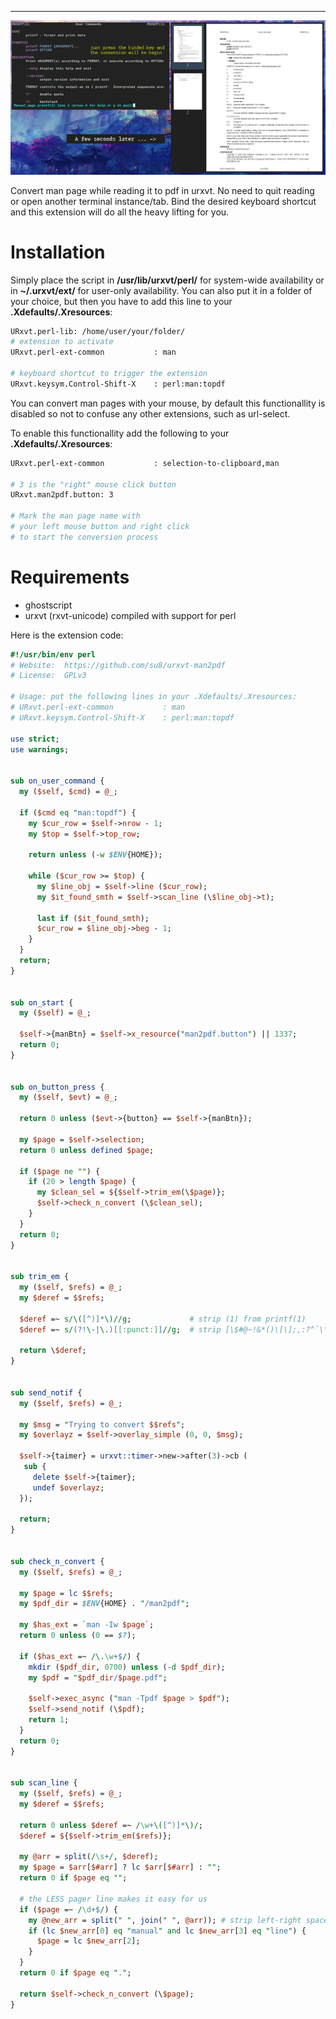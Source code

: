 
---

![](img/file/urxvt-man2pdf/man2pdf.png)

Convert man page while reading it to pdf in urxvt.
No need to quit reading or open another terminal instance/tab.
Bind the desired keyboard shortcut and this extension will do all the heavy lifting for you.

# Installation

Simply place the script in **/usr/lib/urxvt/perl/** for
system-wide availability or in **~/.urxvt/ext/** for user-only availability.
You can also put it in a folder of your choice, but then you have to add this
line to your **.Xdefaults/.Xresources**:

```bash
URxvt.perl-lib: /home/user/your/folder/
# extension to activate
URxvt.perl-ext-common           : man

# keyboard shortcut to trigger the extension
URxvt.keysym.Control-Shift-X    : perl:man:topdf
```

You can convert man pages with your mouse, by default this functionallity is disabled so not to confuse any other extensions, such as url-select.

To enable this functionallity add the following to your **.Xdefaults/.Xresources**:

```bash
URxvt.perl-ext-common           : selection-to-clipboard,man

# 3 is the "right" mouse click button
URxvt.man2pdf.button: 3

# Mark the man page name with
# your left mouse button and right click
# to start the conversion process
```

# Requirements

* ghostscript
* urxvt (rxvt-unicode) compiled with support for perl

Here is the extension code:

```perl
#!/usr/bin/env perl
# Website:  https://github.com/su8/urxvt-man2pdf
# License:  GPLv3

# Usage: put the following lines in your .Xdefaults/.Xresources:
# URxvt.perl-ext-common           : man
# URxvt.keysym.Control-Shift-X    : perl:man:topdf

use strict;
use warnings;


sub on_user_command {
  my ($self, $cmd) = @_;

  if ($cmd eq "man:topdf") {
    my $cur_row = $self->nrow - 1;
    my $top = $self->top_row;

    return unless (-w $ENV{HOME});

    while ($cur_row >= $top) {
      my $line_obj = $self->line ($cur_row);
      my $it_found_smth = $self->scan_line (\$line_obj->t);

      last if ($it_found_smth);
      $cur_row = $line_obj->beg - 1;
    }
  }
  return;
}


sub on_start {
  my ($self) = @_;

  $self->{manBtn} = $self->x_resource("man2pdf.button") || 1337;
  return 0;
}


sub on_button_press {
  my ($self, $evt) = @_;

  return 0 unless ($evt->{button} == $self->{manBtn});

  my $page = $self->selection;
  return 0 unless defined $page;

  if ($page ne "") {
    if (20 > length $page) {
      my $clean_sel = ${$self->trim_em(\$page)};
      $self->check_n_convert (\$clean_sel);
    }
  }
  return 0;
}


sub trim_em {
  my ($self, $refs) = @_;
  my $deref = $$refs;

  $deref =~ s/\([^)]*\)//g;             # strip (1) from printf(1)
  $deref =~ s/(?!\-|\.)[[:punct:]]//g;  # strip [\$#@~!&*()\[\];,:?^`\\\/]+;

  return \$deref;
}


sub send_notif {
  my ($self, $refs) = @_;

  my $msg = "Trying to convert $$refs";
  my $overlayz = $self->overlay_simple (0, 0, $msg);

  $self->{taimer} = urxvt::timer->new->after(3)->cb (
   sub {
     delete $self->{taimer};
     undef $overlayz;
  });

  return;
}


sub check_n_convert {
  my ($self, $refs) = @_;

  my $page = lc $$refs;
  my $pdf_dir = $ENV{HOME} . "/man2pdf";

  my $has_ext = `man -Iw $page`;
  return 0 unless (0 == $?);

  if ($has_ext =~ /\.\w+$/) {
    mkdir ($pdf_dir, 0700) unless (-d $pdf_dir);
    my $pdf = "$pdf_dir/$page.pdf";

    $self->exec_async ("man -Tpdf $page > $pdf");
    $self->send_notif (\$pdf);
    return 1;
  }
  return 0;
}


sub scan_line {
  my ($self, $refs) = @_;
  my $deref = $$refs;

  return 0 unless $deref =~ /\w+\([^)]*\)/;
  $deref = ${$self->trim_em($refs)};

  my @arr = split(/\s+/, $deref);
  my $page = $arr[$#arr] ? lc $arr[$#arr] : "";
  return 0 if $page eq "";

  # the LESS pager line makes it easy for us
  if ($page =~ /\d+$/) {
    my @new_arr = split(" ", join(" ", @arr)); # strip left-right space
    if (lc $new_arr[0] eq "manual" and lc $new_arr[3] eq "line") {
      $page = lc $new_arr[2];
    }
  }
  return 0 if $page eq ".";

  return $self->check_n_convert (\$page);
}
```
